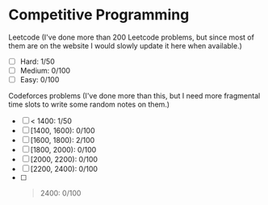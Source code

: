 # Competitive Programming

Leetcode (I've done more than 200 Leetcode problems, but since most of them are on the website I would slowly update it here when available.)

- [ ] Hard: 1/50
- [ ] Medium: 0/100
- [ ] Easy: 0/100

Codeforces problems (I've done more than this, but I need more fragmental time slots to write some random notes on them.)

- [ ] < 1400: 1/50
- [ ] [1400, 1600): 0/100
- [ ] [1600, 1800): 2/100
- [ ] [1800, 2000): 0/100
- [ ] [2000, 2200): 0/100
- [ ] [2200, 2400): 0/100
- [ ] > 2400: 0/100
